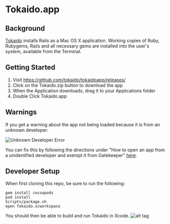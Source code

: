 # Tokaido.app

## Background
[Tokaido](http://yehudakatz.com/2012/04/13/tokaido-my-hopes-and-dreams)
installs Rails as a Mac OS X application.
Working copies of Ruby, Rubygems, Rails and all necessary gems
are installed into the user's system, available from the Terminal.

## Getting Started
1. Visit https://github.com/tokaido/tokaidoapp/releases/
2. Click on the Tokaido.zip button to download the app
3. When the Application downloads, drag it to your Applications folder
4. Double Click Tokaido.app

## Warnings

If you get a warning about the app not being loaded because it is from an unknown developer:

![Unknown Developer Error](https://cloud.githubusercontent.com/assets/22501/2796617/7526189c-cc12-11e3-963e-78a89d0cd66b.png)

You can fix this by following the directions under "How to open an app from a unidentified developer and exempt it from Gatekeeper" [here](http://support.apple.com/kb/ht5290).

## Developer Setup

When first cloning this repo, be sure to run the following:

    gem install cocoapods
    pod install
    Scripts/package.sh
    open Tokaido.xcworkspace

You should then be able to build and run Tokaido in Xcode.
![alt tag](https://cloud.githubusercontent.com/assets/13757073/18623865/ea41b6b6-7df6-11e6-9d6e-f9e65372fc90.gif)
